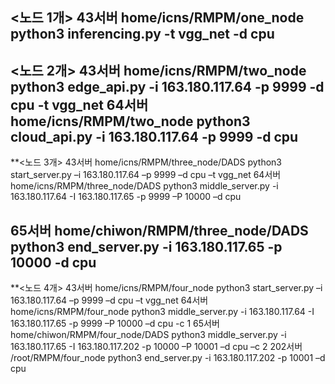 <노드 1개>
43서버
	home/icns/RMPM/one_node
	python3 inferencing.py -t vgg_net -d cpu
-------------------------------------------------------------------------------------
<노드 2개>
43서버
	home/icns/RMPM/two_node
	python3 edge_api.py -i 163.180.117.64 -p 9999 -d cpu -t vgg_net
64서버
	home/icns/RMPM/two_node
	python3 cloud_api.py -i 163.180.117.64 -p 9999 -d cpu
-------------------------------------------------------------------------------------
**<노드 3개>
43서버
	home/icns/RMPM/three_node/DADS
	python3 start_server.py –i 163.180.117.64 –p 9999 –d cpu –t vgg_net
64서버
	home/icns/RMPM/three_node/DADS
	python3 middle_server.py -i 163.180.117.64 -I 163.180.117.65 -p 9999 –P 10000 –d cpu

65서버
	home/chiwon/RMPM/three_node/DADS
	python3 end_server.py -i 163.180.117.65 -p 10000 -d cpu 
-------------------------------------------------------------------------------------
**<노드 4개>
43서버
	home/icns/RMPM/four_node
	python3 start_server.py –i 163.180.117.64 –p 9999 –d cpu –t vgg_net
64서버
	home/icns/RMPM/four_node
	python3 middle_server.py -i 163.180.117.64 -I 163.180.117.65 -p 9999 –P 10000 –d cpu -c 1
65서버
	home/chiwon/RMPM/four_node/DADS
	python3 middle_server.py -i 163.180.117.65 -I 163.180.117.202 -p 10000 –P 10001 –d cpu –c 2
202서버
	/root/RMPM/four_node
	python3 end_server.py -i 163.180.117.202 -p 10001 –d cpu

